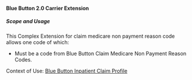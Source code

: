 #### Blue Button 2.0 Carrier Extension


##### Scope and Usage

This Complex Extension for claim medicare non payment reason code allows one code of which:

* Must be a code from Blue Button Claim Medicare Non Payment Reason Codes.

Context of Use: [Blue Button Inpatient Claim Profile]({{site.data.structuredefinitions.bluebutton-inpatient-claim.path}})
